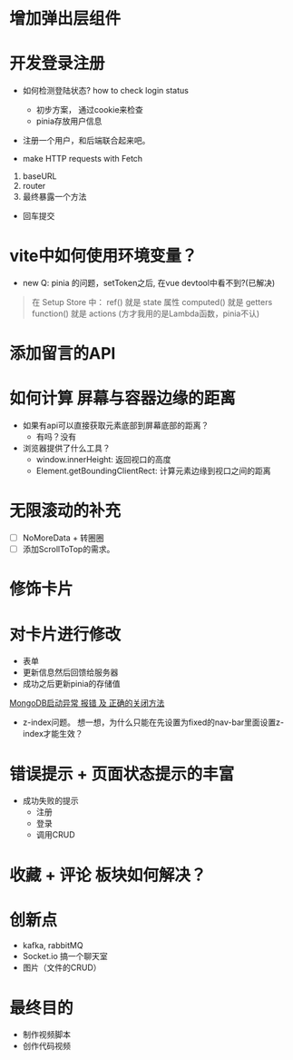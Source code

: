 # 增加弹出层组件

# 开发登录注册
- 如何检测登陆状态? how to check login status
    - 初步方案， 通过cookie来检查
    - pinia存放用户信息
- 注册一个用户，和后端联合起来吧。

- make HTTP requests with Fetch
1. baseURL
2. router
3. 最终暴露一个方法
- 回车提交

# vite中如何使用环境变量？

- new Q: pinia 的问题，setToken之后, 在vue devtool中看不到?(已解决)
> 在 Setup Store 中：
> ref() 就是 state 属性
> computed() 就是 getters
> function() 就是 actions  (方才我用的是Lambda函数，pinia不认)

# 添加留言的API


# 如何计算 屏幕与容器边缘的距离
- 如果有api可以直接获取元素底部到屏幕底部的距离？
    - 有吗？没有
- 浏览器提供了什么工具？
    - window.innerHeight: 返回视口的高度
    - Element.getBoundingClientRect: 计算元素边缘到视口之间的距离

# 无限滚动的补充
- [ ] NoMoreData + 转圈圈
- [ ] 添加ScrollToTop的需求。

# 修饰卡片

# 对卡片进行修改
- 表单
- 更新信息然后回馈给服务器
- 成功之后更新pinia的存储值

[MongoDB启动异常 报错 及 正确的关闭方法](https://blog.csdn.net/Algorithmguy/article/details/81977483)

- z-index问题。
想一想，为什么只能在先设置为fixed的nav-bar里面设置z-index才能生效？

# 错误提示 + 页面状态提示的丰富
- 成功失败的提示
    - 注册
    - 登录
    - 调用CRUD
# 收藏 + 评论 板块如何解决？

# 创新点
- kafka, rabbitMQ
- Socket.io 搞一个聊天室
- 图片（文件的CRUD）

# 最终目的
- 制作视频脚本
- 创作代码视频